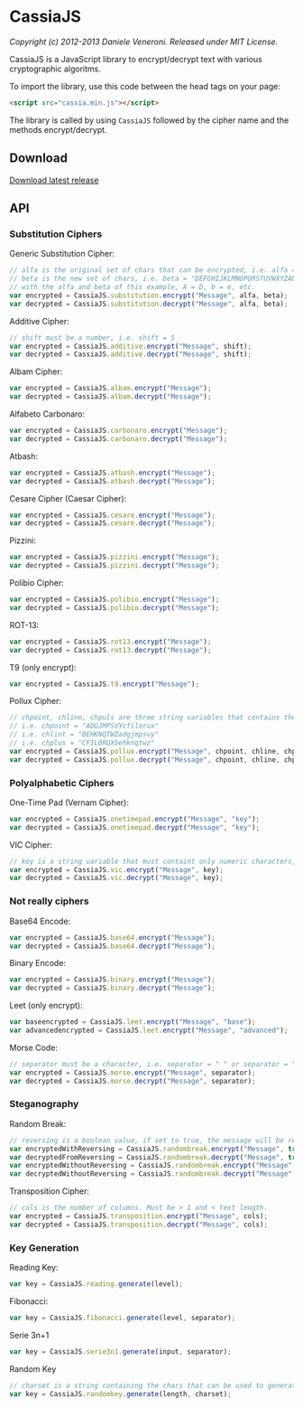 # CassiaJS

_Copyright (c) 2012-2013 Daniele Veneroni. Released under MIT License._

CassiaJS is a JavaScript library to encrypt/decrypt text with various cryptographic algoritms.

To import the library, use this code between the head tags on your page:

```html
<script src="cassia.min.js"></script>
```

The library is called by using `CassiaJS` followed by the cipher name and the methods encrypt/decrypt.

## Download

[Download latest release](https://github.com/Venerons/CassiaJS/releases)

## API

### Substitution Ciphers

Generic Substitution Cipher:

```js
// alfa is the original set of chars that can be encrypted, i.e. alfa = "ABCDEFGHIJKLMNOPQRSTUVWXYZabcdefghijklmnopqrstuvwxyz"
// beta is the new set of chars, i.e. beta = "DEFGHIJKLMNOPQRSTUVWXYZABCdefghijklmnopqrstuvwxyz"
// with the alfa and beta of this example, A = D, b = e, etc.
var encrypted = CassiaJS.substitution.encrypt("Message", alfa, beta); 
var decrypted = CassiaJS.substitution.decrypt("Message", alfa, beta);
```

Additive Cipher:

```js
// shift must be a number, i.e. shift = 5
var encrypted = CassiaJS.additive.encrypt("Message", shift); 
var decrypted = CassiaJS.additive.decrypt("Message", shift);
```

Albam Cipher:

```js
var encrypted = CassiaJS.albam.encrypt("Message");
var decrypted = CassiaJS.albam.decrypt("Message");
```

Alfabeto Carbonaro:

```js
var encrypted = CassiaJS.carbonaro.encrypt("Message");
var decrypted = CassiaJS.carbonaro.decrypt("Message");
```

Atbash:

```js
var encrypted = CassiaJS.atbash.encrypt("Message");
var decrypted = CassiaJS.atbash.decrypt("Message");
```

Cesare Cipher (Caesar Cipher):

```js
var encrypted = CassiaJS.cesare.encrypt("Message");
var decrypted = CassiaJS.cesare.decrypt("Message");
```

Pizzini:

```js
var encrypted = CassiaJS.pizzini.encrypt("Message"); 
var decrypted = CassiaJS.pizzini.decrypt("Message");
```

Polibio Cipher:

```js
var encrypted = CassiaJS.polibio.encrypt("Message"); 
var decrypted = CassiaJS.polibio.decrypt("Message");
```

ROT-13:

```js
var encrypted = CassiaJS.rot13.encrypt("Message"); 
var decrypted = CassiaJS.rot13.decrypt("Message");
```

T9 (only encrypt):

```js
var encrypted = CassiaJS.t9.encrypt("Message");
```

Pollux Cipher:

```js
// chpoint, chline, chpuls are three string variables that contains the characters for point, line and plus symbols.
// i.e. chpoint = "ADGJMPSVYcfilorux"
// i.e. chlint = "BEHKNQTWZadgjmpsvy"
// i.e. chplus = "CFILORUXbehknqtwz"
var encrypted = CassiaJS.pollux.encrypt("Message", chpoint, chline, chplus); 
var decrypted = CassiaJS.pollux.decrypt("Message", chpoint, chline, chplus);
```

### Polyalphabetic Ciphers

One-Time Pad (Vernam Cipher):

```js
var encrypted = CassiaJS.onetimepad.encrypt("Message", "key"); 
var decrypted = CassiaJS.onetimepad.decrypt("Message", "key");
```

VIC Cipher:

```js
// key is a string variable that must containt only numeric characters, i.e. key = "1234567890"
var encrypted = CassiaJS.vic.encrypt("Message", key); 
var decrypted = CassiaJS.vic.decrypt("Message", key);
```

### Not really ciphers

Base64 Encode:

```js
var encrypted = CassiaJS.base64.encrypt("Message");
var decrypted = CassiaJS.base64.decrypt("Message");
```

Binary Encode:

```js
var encrypted = CassiaJS.binary.encrypt("Message");
var decrypted = CassiaJS.binary.decrypt("Message");
```

Leet (only encrypt):

```js
var baseencrypted = CassiaJS.leet.encrypt("Message", "base");
var advancedencrypted = CassiaJS.leet.encrypt("Message", "advanced");
```

Morse Code:

```js
// separator must be a character, i.e. separator = " " or separator = "+"
var encrypted = CassiaJS.morse.encrypt("Message", separator); 
var decrypted = CassiaJS.morse.decrypt("Message", separator);
```

### Steganography

Random Break:

```js
// reversing is a boolean value, if set to true, the message will be reverted, otherwise it will not be reverted
var encryptedWithReversing = CassiaJS.randombreak.encrypt("Message", true); 
var decryptedFromReversing = CassiaJS.randombreak.decrypt("Message", true);
var encryptedWithoutReversing = CassiaJS.randombreak.encrypt("Message", false); 
var decryptedWithoutReversing = CassiaJS.randombreak.decrypt("Message", false);
```

Transposition Cipher:

```js
// cols is the number of columns. Must be > 1 and < text length. 
var encrypted = CassiaJS.transposition.encrypt("Message", cols); 
var decrypted = CassiaJS.transposition.decrypt("Message", cols);
```

### Key Generation

Reading Key:

```js
var key = CassiaJS.reading.generate(level);
```

Fibonacci:

```js
var key = CassiaJS.fibonacci.generate(level, separator);
```

Serie 3n+1

```js
var key = CassiaJS.serie3n1.generate(input, separator);
```

Random Key

```js
// charset is a string containing the chars that can be used to generate the key
var key = CassiaJS.randomkey.generate(length, charset);
```

